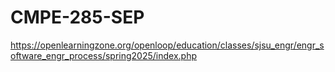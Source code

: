 # CMPE-285-SEP


https://openlearningzone.org/openloop/education/classes/sjsu_engr/engr_software_engr_process/spring2025/index.php
